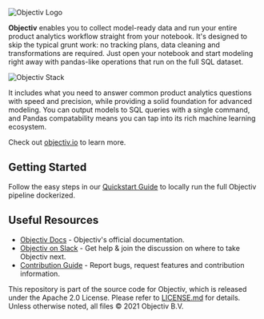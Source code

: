 ![Objectiv Logo](https://objectiv.io/docs/img/logo-objectiv-large.svg "Objectiv Logo")

**Objectiv** enables you to collect model-ready data and run your entire product analytics workflow straight from your notebook. It's designed to skip the typical grunt work: no tracking plans, data cleaning and transformations are required. Just open your notebook and start modeling right away with pandas-like operations that run on the full SQL dataset.

![Objectiv Stack](https://www.objectiv.io/docs/img/objectiv-stack.svg "Objectiv Stack")

It includes what you need to answer common product analytics questions with speed and precision, while
providing a solid foundation for advanced modeling. You can output models to SQL queries with a single
command, and Pandas compatability means you can tap into its rich machine learning ecosystem.

Check out [objectiv.io](https://www.objectiv.io) to learn more.

## Getting Started

Follow the easy steps in our [Quickstart Guide](https://objectiv.io/docs/home/quickstart-guide) to locally run the full Objectiv pipeline dockerized.

## Useful Resources

* [Objectiv Docs](https://www.objectiv.io/docs) - Objectiv's official documentation.
* [Objectiv on Slack](https://join.slack.com/t/objectiv-io/shared_invite/zt-u6xma89w-DLDvOB7pQer5QUs5B_~5pg) - Get help & join the discussion on where to take Objectiv next.
* [Contribution Guide](https://www.objectiv.io/docs/home/the-project/contribute) - Report bugs, request features and contribution information.


This repository is part of the source code for Objectiv, which is released under the Apache 2.0 License. Please refer to [LICENSE.md](LICENSE.md) for details. Unless otherwise noted, all files © 2021 Objectiv B.V.


